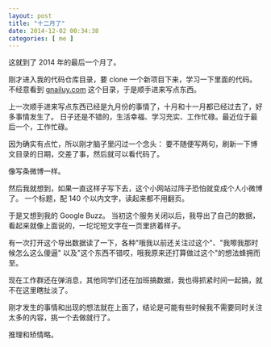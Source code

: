 ```yaml
--- 
layout: post
title: "十二月了"
date: 2014-12-02 00:34:38
categories: [ me ]
---
```


这就到了 2014 年的最后一个月了。

<!-- more -->

刚才进入我的代码仓库目录，要 clone 一个新项目下来，学习一下里面的代码。
不经意看到 [gnailuy.com][gnailuy-com-git] 这个目录，于是顺手进来写点东西。

上一次顺手进来写点东西已经是九月份的事情了，十月和十一月都已经过去了，好多事情发生了。
日子还是不错的，生活幸福、学习充实、工作忙碌。最近位于最后一个，工作忙碌。

因为确实有点忙，所以刚才脑子里闪过一个念头：
要不随便写两句，刷新一下博文目录的日期，交差了事，然后就可以看代码了。

像写条微博一样。

然后我就想到，如果一直这样子写下去，这个小网站过阵子恐怕就变成个人小微博了。
一个标题，配 140 个以内文字，读起来都不用翻页。

于是又想到我的 Google Buzz。
当初这个服务关闭以后，我导出了自己的数据，看起来就像上面说的，一坨坨短文字在一页里挤着样子。

有一次打开这个导出数据读了一下，各种"哦我以前还关注过这个"、"我嚓我那时候怎么这么傻逼"
以及"这个东西不错哎，哦我原来还打算做过这个"的想法蜂拥而至。

现在工作群还在弹消息，其他同学们还在加班搞数据，我也得抓紧时间一起搞，就不在这里瞎扯淡了。

刚才发生的事情和出现的想法就在上面了，结论是可能有些时候我不需要同时关注太多的内容，挑一个去做就行了。

推理和矫情略。

[gnailuy-com-git]:  https://github.com/gnailuy/gnailuy.com
